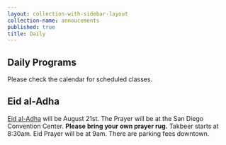 ```yaml
---
layout: collection-with-sidebar-layout
collection-name: annoucements
published: true
title: Daily
---
```

## Daily Programs
Please check the calendar for scheduled classes.

## Eid al-Adha
[Eid al-Adha](http://www.icsd.org/events/eid-al-adha) will be August 21st. The Prayer will be at the San Diego Convention Center. **Please bring your own prayer rug.** Takbeer starts at 8:30am. Eid Prayer will be at 9am. There are parking fees downtown.
